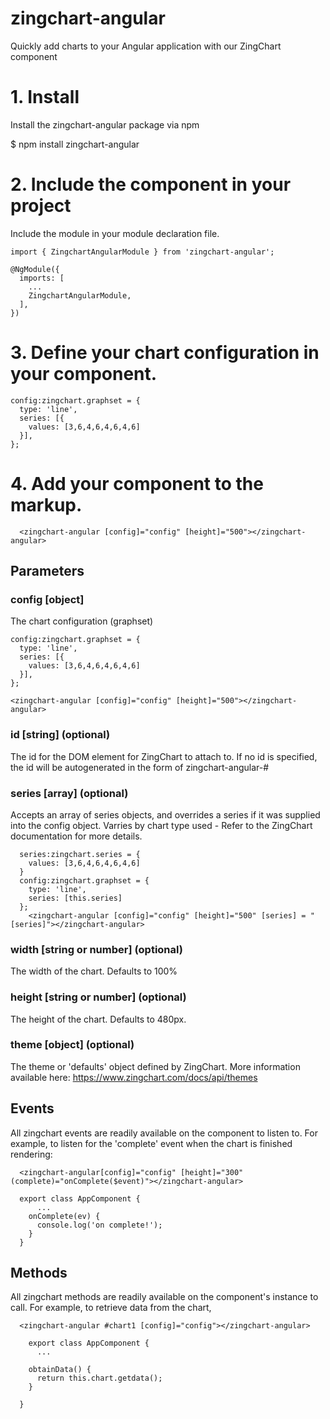 # zingchart-angular

Quickly add charts to your Angular application with our ZingChart component

# 1. Install
Install the zingchart-angular package via npm

$ npm install zingchart-angular

# 2. Include the component in your project

Include the module in your module declaration file.

`import { ZingchartAngularModule } from 'zingchart-angular';`

```
@NgModule({
  imports: [
    ...
    ZingchartAngularModule,
  ],
})
```

# 3. Define your chart configuration in your component.

```
config:zingchart.graphset = {
  type: 'line',
  series: [{
    values: [3,6,4,6,4,6,4,6]
  }],
};
```

# 4. Add your component to the markup.

```
  <zingchart-angular [config]="config" [height]="500"></zingchart-angular>
```

## Parameters

### config [object]
The chart configuration (graphset)

```
config:zingchart.graphset = {
  type: 'line',
  series: [{
    values: [3,6,4,6,4,6,4,6]
  }],
};

<zingchart-angular [config]="config" [height]="500"></zingchart-angular>
```

### id [string] (optional)

The id for the DOM element for ZingChart to attach to. If no id is specified, the id will be autogenerated in the form of zingchart-angular-#

### series [array] (optional)

Accepts an array of series objects, and overrides a series if it was supplied into the config object. Varries by chart type used - Refer to the ZingChart documentation for more details.

```
  series:zingchart.series = {
    values: [3,6,4,6,4,6,4,6]
  }
  config:zingchart.graphset = {
    type: 'line',
    series: [this.series]
  };
    <zingchart-angular [config]="config" [height]="500" [series] = "[series]"></zingchart-angular>
```

### width [string or number] (optional)
The width of the chart. Defaults to 100%

### height [string or number] (optional)
The height of the chart. Defaults to 480px.

### theme [object] (optional)
The theme or 'defaults' object defined by ZingChart. More information available here: https://www.zingchart.com/docs/api/themes

## Events
All zingchart events are readily available on the component to listen to. For example, to listen for the 'complete' event when the chart is finished rendering:

```
  <zingchart-angular[config]="config" [height]="300" (complete)="onComplete($event)"></zingchart-angular>

  export class AppComponent {
      ...
    onComplete(ev) {
      console.log('on complete!');
    }
  }
```

## Methods

All zingchart methods are readily available on the component's instance to call. For example, to retrieve data from the chart,

```
  <zingchart-angular #chart1 [config]="config"></zingchart-angular>

    export class AppComponent {
      ...

    obtainData() {
      return this.chart.getdata();
    }

  }

```

